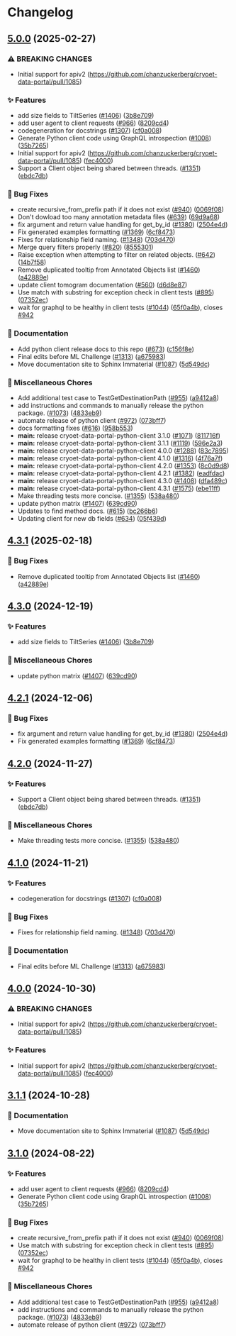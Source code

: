 # Changelog

## [5.0.0](https://github.com/melissawm/cryoet-data-portal/compare/cryoet-data-portal-python-client-v4.3.1...cryoet-data-portal-python-client-v5.0.0) (2025-02-27)


### ⚠ BREAKING CHANGES

* Initial support for apiv2 (https://github.com/chanzuckerberg/cryoet-data-portal/pull/1085)

### ✨ Features

* add size fields to TiltSeries ([#1406](https://github.com/melissawm/cryoet-data-portal/issues/1406)) ([3b8e709](https://github.com/melissawm/cryoet-data-portal/commit/3b8e709a5d44be4085be54c780723fb6910fb521))
* add user agent to client requests ([#966](https://github.com/melissawm/cryoet-data-portal/issues/966)) ([8209cd4](https://github.com/melissawm/cryoet-data-portal/commit/8209cd46cb8ab21341c7ee94672db3bae78f9aa2))
* codegeneration for docstrings ([#1307](https://github.com/melissawm/cryoet-data-portal/issues/1307)) ([cf0a008](https://github.com/melissawm/cryoet-data-portal/commit/cf0a0085bf39965bf06b7318af347f50eb0f9b32))
* Generate Python client code using GraphQL introspection ([#1008](https://github.com/melissawm/cryoet-data-portal/issues/1008)) ([35b7265](https://github.com/melissawm/cryoet-data-portal/commit/35b72656e77132c9d64cc077705da8940bb29e44))
* Initial support for apiv2 (https://github.com/chanzuckerberg/cryoet-data-portal/pull/1085) ([fec4000](https://github.com/melissawm/cryoet-data-portal/commit/fec400066d03361f68a9a12865842b83930f410c))
* Support a Client object being shared between threads. ([#1351](https://github.com/melissawm/cryoet-data-portal/issues/1351)) ([ebdc7db](https://github.com/melissawm/cryoet-data-portal/commit/ebdc7db5069303b8d63481fdee990936c02b2a6a))


### 🐞 Bug Fixes

* create recursive_from_prefix path if it does not exist ([#940](https://github.com/melissawm/cryoet-data-portal/issues/940)) ([0069f08](https://github.com/melissawm/cryoet-data-portal/commit/0069f080987ac05efef82d024cb17f4dc307a0f3))
* Don't dowload too many annotation metadata files ([#639](https://github.com/melissawm/cryoet-data-portal/issues/639)) ([69d9a68](https://github.com/melissawm/cryoet-data-portal/commit/69d9a687fbc830b9edcc74c9c91fe133551a3fac))
* fix argument and return value handling for get_by_id ([#1380](https://github.com/melissawm/cryoet-data-portal/issues/1380)) ([2504e4d](https://github.com/melissawm/cryoet-data-portal/commit/2504e4d8c5aaf5eae1afb69f24b62c77b2843d08))
* Fix generated examples formatting ([#1369](https://github.com/melissawm/cryoet-data-portal/issues/1369)) ([6cf8473](https://github.com/melissawm/cryoet-data-portal/commit/6cf847348365aa1f24f62123c4a50c9cb97ab25d))
* Fixes for relationship field naming. ([#1348](https://github.com/melissawm/cryoet-data-portal/issues/1348)) ([703d470](https://github.com/melissawm/cryoet-data-portal/commit/703d470787420c1f24f731004c6b62b5a13126a4))
* Merge query filters properly ([#820](https://github.com/melissawm/cryoet-data-portal/issues/820)) ([8555301](https://github.com/melissawm/cryoet-data-portal/commit/8555301d7bac6b5b08046a079bd272fa732a4eee))
* Raise exception when attempting to filter on related objects. ([#642](https://github.com/melissawm/cryoet-data-portal/issues/642)) ([14b7f58](https://github.com/melissawm/cryoet-data-portal/commit/14b7f58fcf3ea29f2511743ae5578524fcb9876b))
* Remove duplicated tooltip from Annotated Objects list ([#1460](https://github.com/melissawm/cryoet-data-portal/issues/1460)) ([a42889e](https://github.com/melissawm/cryoet-data-portal/commit/a42889e933efb0cbb56a7d7825bf4199c40bdcd1))
* update client tomogram documentation ([#560](https://github.com/melissawm/cryoet-data-portal/issues/560)) ([d6d8e87](https://github.com/melissawm/cryoet-data-portal/commit/d6d8e8722606516da878f8247e7e0309cc1d5153))
* Use match with substring for exception check in client tests ([#895](https://github.com/melissawm/cryoet-data-portal/issues/895)) ([07352ec](https://github.com/melissawm/cryoet-data-portal/commit/07352ecdb8c6f50ffe97ff7be9777c0cf6dd66cb))
* wait for graphql to be healthy in client tests ([#1044](https://github.com/melissawm/cryoet-data-portal/issues/1044)) ([65f0a4b](https://github.com/melissawm/cryoet-data-portal/commit/65f0a4b76783ad32bbe439f62fc32f0cae3ae646)), closes [#942](https://github.com/melissawm/cryoet-data-portal/issues/942)


### 📝 Documentation

* Add python client release docs to this repo ([#673](https://github.com/melissawm/cryoet-data-portal/issues/673)) ([c156f8e](https://github.com/melissawm/cryoet-data-portal/commit/c156f8e1b6b9b469d3d71405a2f0eeef5c439995))
* Final edits before ML Challenge ([#1313](https://github.com/melissawm/cryoet-data-portal/issues/1313)) ([a675983](https://github.com/melissawm/cryoet-data-portal/commit/a67598344265d7dbec52ff5c1bfce79a3dd2dd2d))
* Move documentation site to Sphinx Immaterial ([#1087](https://github.com/melissawm/cryoet-data-portal/issues/1087)) ([5d549dc](https://github.com/melissawm/cryoet-data-portal/commit/5d549dce37e69c1e9ddbf76c8cfaf28581419cda))


### 🧹 Miscellaneous Chores

* Add additional test case to TestGetDestinationPath ([#955](https://github.com/melissawm/cryoet-data-portal/issues/955)) ([a9412a8](https://github.com/melissawm/cryoet-data-portal/commit/a9412a80f3b24ff94b0803fdd59d3583b4521706))
* add instructions and commands to manually release the python package. ([#1073](https://github.com/melissawm/cryoet-data-portal/issues/1073)) ([4833eb9](https://github.com/melissawm/cryoet-data-portal/commit/4833eb95d32ee06a5608e69d6aebf013b1c9fd73))
* automate release of python client ([#972](https://github.com/melissawm/cryoet-data-portal/issues/972)) ([073bff7](https://github.com/melissawm/cryoet-data-portal/commit/073bff7180e2ac3b390cac6a5665b63a7f00e472))
* docs formatting fixes ([#616](https://github.com/melissawm/cryoet-data-portal/issues/616)) ([958b553](https://github.com/melissawm/cryoet-data-portal/commit/958b553821bc5582d972cb5a3689937e2cfea38d))
* **main:** release cryoet-data-portal-python-client 3.1.0 ([#1071](https://github.com/melissawm/cryoet-data-portal/issues/1071)) ([811716f](https://github.com/melissawm/cryoet-data-portal/commit/811716f4fc3263e6cda085e454f47a540d5f3efc))
* **main:** release cryoet-data-portal-python-client 3.1.1 ([#1119](https://github.com/melissawm/cryoet-data-portal/issues/1119)) ([596e2a3](https://github.com/melissawm/cryoet-data-portal/commit/596e2a380a9091484cef05c377f1f56c8027a568))
* **main:** release cryoet-data-portal-python-client 4.0.0 ([#1288](https://github.com/melissawm/cryoet-data-portal/issues/1288)) ([83c7895](https://github.com/melissawm/cryoet-data-portal/commit/83c7895d5c1f9a96cf14b5d30cbd999f9fbc6634))
* **main:** release cryoet-data-portal-python-client 4.1.0 ([#1316](https://github.com/melissawm/cryoet-data-portal/issues/1316)) ([4f76a7f](https://github.com/melissawm/cryoet-data-portal/commit/4f76a7ffa4f7c331526b2350e5ab256d2e1a061e))
* **main:** release cryoet-data-portal-python-client 4.2.0 ([#1353](https://github.com/melissawm/cryoet-data-portal/issues/1353)) ([8c0d9d8](https://github.com/melissawm/cryoet-data-portal/commit/8c0d9d814234608b60afc60c09a123678b6aeccc))
* **main:** release cryoet-data-portal-python-client 4.2.1 ([#1382](https://github.com/melissawm/cryoet-data-portal/issues/1382)) ([eadfdac](https://github.com/melissawm/cryoet-data-portal/commit/eadfdac438f49a89de7f67d9cf1899b1f9749298))
* **main:** release cryoet-data-portal-python-client 4.3.0 ([#1408](https://github.com/melissawm/cryoet-data-portal/issues/1408)) ([dfa489c](https://github.com/melissawm/cryoet-data-portal/commit/dfa489c7be16afe6e11c94811966087fdb74e0f3))
* **main:** release cryoet-data-portal-python-client 4.3.1 ([#1575](https://github.com/melissawm/cryoet-data-portal/issues/1575)) ([ebe11ff](https://github.com/melissawm/cryoet-data-portal/commit/ebe11ffdf0f8b4b461d11d0ec1cc4fdd917b3860))
* Make threading tests more concise. ([#1355](https://github.com/melissawm/cryoet-data-portal/issues/1355)) ([538a480](https://github.com/melissawm/cryoet-data-portal/commit/538a480497bbb91f280aafa30664e4c9f5e055c4))
* update python matrix ([#1407](https://github.com/melissawm/cryoet-data-portal/issues/1407)) ([639cd90](https://github.com/melissawm/cryoet-data-portal/commit/639cd901ca4c0def4baa1bdd6e8bd1aeb011a46e))
* Updates to find method docs. ([#615](https://github.com/melissawm/cryoet-data-portal/issues/615)) ([bc266b6](https://github.com/melissawm/cryoet-data-portal/commit/bc266b6e5450b8455a7d9ecf31e533f5bd55398a))
* Updating client for new db fields ([#634](https://github.com/melissawm/cryoet-data-portal/issues/634)) ([05f439d](https://github.com/melissawm/cryoet-data-portal/commit/05f439d438455a0ef26561a33c9b619dc12630ba))

## [4.3.1](https://github.com/chanzuckerberg/cryoet-data-portal/compare/cryoet-data-portal-python-client-v4.3.0...cryoet-data-portal-python-client-v4.3.1) (2025-02-18)


### 🐞 Bug Fixes

* Remove duplicated tooltip from Annotated Objects list ([#1460](https://github.com/chanzuckerberg/cryoet-data-portal/issues/1460)) ([a42889e](https://github.com/chanzuckerberg/cryoet-data-portal/commit/a42889e933efb0cbb56a7d7825bf4199c40bdcd1))

## [4.3.0](https://github.com/chanzuckerberg/cryoet-data-portal/compare/cryoet-data-portal-python-client-v4.2.1...cryoet-data-portal-python-client-v4.3.0) (2024-12-19)


### ✨ Features

* add size fields to TiltSeries ([#1406](https://github.com/chanzuckerberg/cryoet-data-portal/issues/1406)) ([3b8e709](https://github.com/chanzuckerberg/cryoet-data-portal/commit/3b8e709a5d44be4085be54c780723fb6910fb521))


### 🧹 Miscellaneous Chores

* update python matrix ([#1407](https://github.com/chanzuckerberg/cryoet-data-portal/issues/1407)) ([639cd90](https://github.com/chanzuckerberg/cryoet-data-portal/commit/639cd901ca4c0def4baa1bdd6e8bd1aeb011a46e))

## [4.2.1](https://github.com/chanzuckerberg/cryoet-data-portal/compare/cryoet-data-portal-python-client-v4.2.0...cryoet-data-portal-python-client-v4.2.1) (2024-12-06)


### 🐞 Bug Fixes

* fix argument and return value handling for get_by_id ([#1380](https://github.com/chanzuckerberg/cryoet-data-portal/issues/1380)) ([2504e4d](https://github.com/chanzuckerberg/cryoet-data-portal/commit/2504e4d8c5aaf5eae1afb69f24b62c77b2843d08))
* Fix generated examples formatting ([#1369](https://github.com/chanzuckerberg/cryoet-data-portal/issues/1369)) ([6cf8473](https://github.com/chanzuckerberg/cryoet-data-portal/commit/6cf847348365aa1f24f62123c4a50c9cb97ab25d))

## [4.2.0](https://github.com/chanzuckerberg/cryoet-data-portal/compare/cryoet-data-portal-python-client-v4.1.0...cryoet-data-portal-python-client-v4.2.0) (2024-11-27)


### ✨ Features

* Support a Client object being shared between threads. ([#1351](https://github.com/chanzuckerberg/cryoet-data-portal/issues/1351)) ([ebdc7db](https://github.com/chanzuckerberg/cryoet-data-portal/commit/ebdc7db5069303b8d63481fdee990936c02b2a6a))


### 🧹 Miscellaneous Chores

* Make threading tests more concise. ([#1355](https://github.com/chanzuckerberg/cryoet-data-portal/issues/1355)) ([538a480](https://github.com/chanzuckerberg/cryoet-data-portal/commit/538a480497bbb91f280aafa30664e4c9f5e055c4))

## [4.1.0](https://github.com/chanzuckerberg/cryoet-data-portal/compare/cryoet-data-portal-python-client-v4.0.0...cryoet-data-portal-python-client-v4.1.0) (2024-11-21)


### ✨ Features

* codegeneration for docstrings ([#1307](https://github.com/chanzuckerberg/cryoet-data-portal/issues/1307)) ([cf0a008](https://github.com/chanzuckerberg/cryoet-data-portal/commit/cf0a0085bf39965bf06b7318af347f50eb0f9b32))


### 🐞 Bug Fixes

* Fixes for relationship field naming. ([#1348](https://github.com/chanzuckerberg/cryoet-data-portal/issues/1348)) ([703d470](https://github.com/chanzuckerberg/cryoet-data-portal/commit/703d470787420c1f24f731004c6b62b5a13126a4))


### 📝 Documentation

* Final edits before ML Challenge ([#1313](https://github.com/chanzuckerberg/cryoet-data-portal/issues/1313)) ([a675983](https://github.com/chanzuckerberg/cryoet-data-portal/commit/a67598344265d7dbec52ff5c1bfce79a3dd2dd2d))

## [4.0.0](https://github.com/chanzuckerberg/cryoet-data-portal/compare/cryoet-data-portal-python-client-v3.1.1...cryoet-data-portal-python-client-v4.0.0) (2024-10-30)


### ⚠ BREAKING CHANGES

* Initial support for apiv2 (https://github.com/chanzuckerberg/cryoet-data-portal/pull/1085)

### ✨ Features

* Initial support for apiv2 (https://github.com/chanzuckerberg/cryoet-data-portal/pull/1085) ([fec4000](https://github.com/chanzuckerberg/cryoet-data-portal/commit/fec400066d03361f68a9a12865842b83930f410c))

## [3.1.1](https://github.com/chanzuckerberg/cryoet-data-portal/compare/cryoet-data-portal-python-client-v3.1.0...cryoet-data-portal-python-client-v3.1.1) (2024-10-28)


### 📝 Documentation

* Move documentation site to Sphinx Immaterial ([#1087](https://github.com/chanzuckerberg/cryoet-data-portal/issues/1087)) ([5d549dc](https://github.com/chanzuckerberg/cryoet-data-portal/commit/5d549dce37e69c1e9ddbf76c8cfaf28581419cda))

## [3.1.0](https://github.com/chanzuckerberg/cryoet-data-portal/compare/cryoet-data-portal-python-client-v3.0.3...cryoet-data-portal-python-client-v3.1.0) (2024-08-22)


### ✨ Features

* add user agent to client requests ([#966](https://github.com/chanzuckerberg/cryoet-data-portal/issues/966)) ([8209cd4](https://github.com/chanzuckerberg/cryoet-data-portal/commit/8209cd46cb8ab21341c7ee94672db3bae78f9aa2))
* Generate Python client code using GraphQL introspection ([#1008](https://github.com/chanzuckerberg/cryoet-data-portal/issues/1008)) ([35b7265](https://github.com/chanzuckerberg/cryoet-data-portal/commit/35b72656e77132c9d64cc077705da8940bb29e44))


### 🐞 Bug Fixes

* create recursive_from_prefix path if it does not exist ([#940](https://github.com/chanzuckerberg/cryoet-data-portal/issues/940)) ([0069f08](https://github.com/chanzuckerberg/cryoet-data-portal/commit/0069f080987ac05efef82d024cb17f4dc307a0f3))
* Use match with substring for exception check in client tests ([#895](https://github.com/chanzuckerberg/cryoet-data-portal/issues/895)) ([07352ec](https://github.com/chanzuckerberg/cryoet-data-portal/commit/07352ecdb8c6f50ffe97ff7be9777c0cf6dd66cb))
* wait for graphql to be healthy in client tests ([#1044](https://github.com/chanzuckerberg/cryoet-data-portal/issues/1044)) ([65f0a4b](https://github.com/chanzuckerberg/cryoet-data-portal/commit/65f0a4b76783ad32bbe439f62fc32f0cae3ae646)), closes [#942](https://github.com/chanzuckerberg/cryoet-data-portal/issues/942)


### 🧹 Miscellaneous Chores

* Add additional test case to TestGetDestinationPath ([#955](https://github.com/chanzuckerberg/cryoet-data-portal/issues/955)) ([a9412a8](https://github.com/chanzuckerberg/cryoet-data-portal/commit/a9412a80f3b24ff94b0803fdd59d3583b4521706))
* add instructions and commands to manually release the python package. ([#1073](https://github.com/chanzuckerberg/cryoet-data-portal/issues/1073)) ([4833eb9](https://github.com/chanzuckerberg/cryoet-data-portal/commit/4833eb95d32ee06a5608e69d6aebf013b1c9fd73))
* automate release of python client ([#972](https://github.com/chanzuckerberg/cryoet-data-portal/issues/972)) ([073bff7](https://github.com/chanzuckerberg/cryoet-data-portal/commit/073bff7180e2ac3b390cac6a5665b63a7f00e472))

